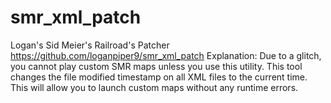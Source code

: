 # smr_xml_patch
Logan's Sid Meier's Railroad's Patcher
https://github.com/loganpiper9/smr_xml_patch
Explanation: Due to a glitch, you cannot play custom SMR maps unless you use this utility.
This tool changes the file modified timestamp on all XML files to the current time.
This will allow you to launch custom maps without any runtime errors.
